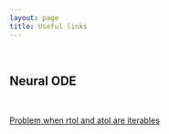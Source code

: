 ```yaml
---
layout: page
title: Useful links
---
```


<br/>

## Neural ODE

<br/>

[Problem when rtol and atol are iterables](https://github.com/rtqichen/torchdiffeq/issues/4)

